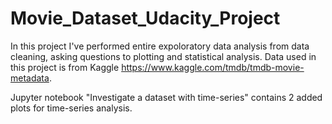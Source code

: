 # Movie_Dataset_Udacity_Project
In this project I've performed entire expoloratory data analysis from data cleaning, asking questions to plotting and statistical analysis. Data used in this project is from Kaggle https://www.kaggle.com/tmdb/tmdb-movie-metadata.

Jupyter notebook "Investigate a dataset with time-series" contains 2 added plots for time-series analysis.
